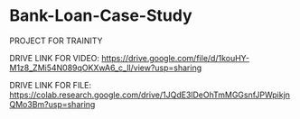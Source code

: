 # Bank-Loan-Case-Study


PROJECT FOR TRAINITY

DRIVE LINK FOR VIDEO:  https://drive.google.com/file/d/1kouHY-M1z8_ZMi54N089qOKXwA6_c_ll/view?usp=sharing

DRIVE LINK FOR FILE:
https://colab.research.google.com/drive/1JQdE3lDeOhTmMGGsnfJPWpikjnQMo3Bm?usp=sharing
